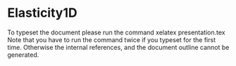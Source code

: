 # Elasticity1D

To typeset the document please run the command
xelatex presentation.tex
Note that you have to run the command twice if you typeset for the first time. Otherwise the internal references, and the document outline cannot be generated.
